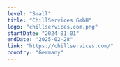 ```yaml
---
level: "Small"
title: "ChillServices GmbH"
logo: "chillservices.com.png"
startDate: "2024-01-01"
endDate: "2025-02-28"
link: "https://chillservices.com/"
country: "Germany"
---
```

